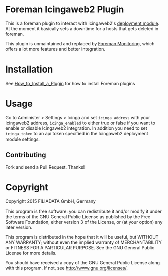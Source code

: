 # Foreman Icingaweb2 Plugin

This is a foreman plugin to interact with icingaweb2's [deployment module](https://github.com/Thomas-Gelf/icingaweb2-module-deployment).
At the moment it basically sets a downtime for a hosts that gets deleted in foreman.

This plugin is unmaintained and replaced by [Foreman Monitoring](https://github.com/theforeman/foreman_monitoring), which offers a lot more features and better integration.

# Installation

See [How_to_Install_a_Plugin](http://projects.theforeman.org/projects/foreman/wiki/How_to_Install_a_Plugin)
for how to install Foreman plugins

# Usage

Go to Administer > Settings > Icinga and set `icinga_address` with your Icingaweb2 address, `icinga_enabled` to either true or false if you want to enable or disable Icingaweb2 integration. In addition you need to set `icinga_token` to an api token specified in the Icingaweb2 deployment module settings.

## Contributing

Fork and send a Pull Request. Thanks!

# Copyright
Copyright 2015 FILIADATA GmbH, Germany

This program is free software: you can redistribute it and/or modify
it under the terms of the GNU General Public License as published by
the Free Software Foundation, either version 3 of the License, or
(at your option) any later version.

This program is distributed in the hope that it will be useful,
but WITHOUT ANY WARRANTY; without even the implied warranty of
MERCHANTABILITY or FITNESS FOR A PARTICULAR PURPOSE.  See the
GNU General Public License for more details.

You should have received a copy of the GNU General Public License
along with this program.  If not, see <http://www.gnu.org/licenses/>.
